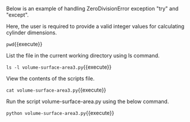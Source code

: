 Below is an example of handling ZeroDivisionError exception "try" and "except".

Here, the user is required to provide a valid integer values for calculating cylinder dimensions.

`
pwd
`{{execute}}

List the file in the current working directory using ls command.

`
ls -l volume-surface-area3.py
`{{execute}}

View the contents of the scripts file.

`
cat volume-surface-area3.py
`{{execute}}

Run the script volume-surface-area.py using the below command.

`
python volume-surface-area3.py
`{{execute}}

